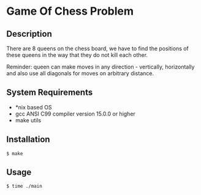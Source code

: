 # Game Of Chess Problem

## Description

There are 8 queens on the chess board, we have to find the positions of these queens
in the way that they do not kill each other. 

Reminder: queen can make moves in any direction - vertically, horizontally and also use all 
diagonals for moves on arbitrary distance.

## System Requirements

* \*nix based OS
* gcc ANSI C99 compiler version 15.0.0 or higher
* make utils

## Installation

```
$ make
```

## Usage

```
$ time ./main
```